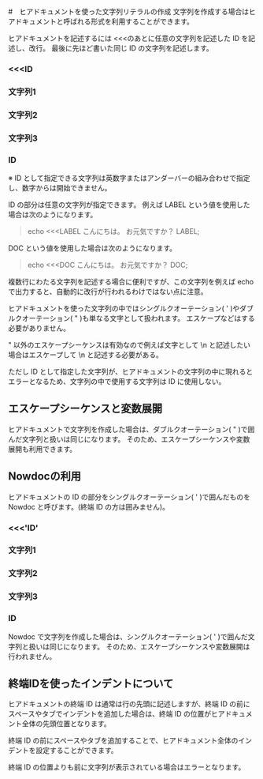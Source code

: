 #　ヒアドキュメントを使った文字列リテラルの作成
文字列を作成する場合はヒアドキュメントと呼ばれる形式を利用することができます。

ヒアドキュメントを記述するには <<<のあとに任意の文字列を記述した ID を記述し、改行。
最後に先ほど書いた同じ ID の文字列を記述します。

### <<<ID
### 文字列1
### 文字列2
### 文字列3
### ID
※ ID として指定できる文字列は英数字またはアンダーバーの組み合わせで指定し、数字からは開始できません。

ID の部分は任意の文字列が指定できます。
例えば LABEL という値を使用した場合は次のようになります。
 >echo <<<LABEL
 >こんにちは。
 >お元気ですか？
 >LABEL;

DOC という値を使用した場合は次のようになります。

 >echo <<<DOC
 >こんにちは。
 >お元気ですか？
 >DOC;

複数行にわたる文字列を記述する場合に便利ですが、この文字列を例えば echo で出力すると、自動的に改行が行われるわけではない点に注意。

ヒアドキュメントを使った文字列の中ではシングルクオーテーション( ' )やダブルクオーテーション( " )も単なる文字として扱われます。
エスケープなどはする必要がありません。

" 以外のエスケープシーケンスは有効なので例えば文字として \n と記述したい場合はエスケープして \\n と記述する必要がある。

ただし ID として指定した文字列が、ヒアドキュメントの文字列の中に現れるとエラーとなるため、文字列の中で使用する文字列は ID に使用しない。

## エスケープシーケンスと変数展開
ヒアドキュメントで文字列を作成した場合は、ダブルクオーテーション( " )で囲んだ文字列と扱いは同じになります。
そのため、エスケープシーケンスや変数展開も利用できます。

## Nowdocの利用
ヒアドキュメントの ID の部分をシングルクオーテーション( ' )で囲んだものを Nowdoc と呼びます。(終端 ID の方は囲みません)。

### <<<'ID'
### 文字列1
### 文字列2
### 文字列3
### ID

Nowdoc で文字列を作成した場合は、シングルクオーテーション( ' )で囲んだ文字列と扱いは同じになります。
そのため、エスケープシーケンスや変数展開は行われません。

## 終端IDを使ったインデントについて
ヒアドキュメントの終端 ID は通常は行の先頭に記述しますが、終端 ID の前にスペースやタブでインデントを追加した場合は、終端 ID の位置がヒアドキュメント全体の先頭位置となります。

終端 ID の前にスペースやタブを追加することで、ヒアドキュメント全体のインデントを設定することができます。

終端 ID の位置よりも前に文字列が表示されている場合はエラーとなります。